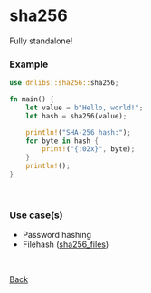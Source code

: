 # sha256

Fully standalone!

### Example
``` rust
use dnlibs::sha256::sha256;

fn main() {
    let value = b"Hello, world!";
    let hash = sha256(value);

    println!("SHA-256 hash:");
    for byte in hash {
        print!("{:02x}", byte);
    }
    println!();
}

```

<br>

### Use case(s)
 - Password hashing
 - Filehash ([sha256_files](sha256_files.md "sha256_files.md"))

<br>

[Back](index.md "index.md")
